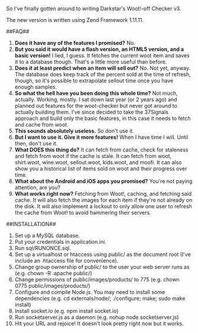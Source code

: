So I've finally gotten around to writing Darkstar's Woot!-off Checker v3.

The new version is written using Zend Framework 1.11.11.

##FAQ##
1. **Does it have any of the features I promised?**
    No.
2. **But you said it would have a flash version, an HTML5 version, and a basic version!**
    I lied, I guess.  It fetches the current woot item and saves it to a database though.  That's a little more useful than before.
3. **Does it at least predict when an item will sell out?**
    No.  Not yet, anyway.  The database does keep track of the percent sold at the time of refresh, though, so it's possible to extrapolate sellout time  once you have enough samples.
4. **So what the hell have you been doing this whole time?**
    Not much, actually.  Working, mostly.  I sat down last year (or 2 years ago) and planned out features for the woot-checker but never got around to actually building them.  I've since decided to take the 37Signals approach and build only the basic features, in this case it needs to fetch and cache from woot.
5. **This sounds absolutely useless.**
    So don't use it.
6. **But I want to use it.  Give it more features!**
    When I have time I will.  Until then, don't use it.
7. **What DOES this thing do?**
    It can fetch from cache, check for staleness and fetch from woot if the cache is stale.  It can fetch from woot, shirt.woot, wine.woot, sellout.woot, kids.woot, and moofi.  It can also show you a historical list of items sold on woot and their progress over time.
8. **What about the Android and iOS apps you promised?**
    You're not paying attention, are you?
9. **What works right now?**
    Fetching from Woot!, caching, and fetching said cache.  It will also fetch the images for each item if they're not already on the disk.  It will also implement a lockout to only allow one user to refresh the cache from Woot! to avoid hammering their servers.

##INSTALLATION##
1. Set up a MySQL database.
2. Put your credentials in application.ini.
3. Run sql/RUNONCE.sql.
4. Set up a virtualhost or htaccess using public/ as the document root (I've include an .htaccess file for convenience).
5. Change group ownership of public/ to the user your web server runs as (e.g. chown -R :apache public/)
6. Change permissions of public/images/products/ to 775 (e.g. chown 0775 public/images/products/)
7. Configure and compile Node.js. You may need to install some dependencies (e.g. cd externals/node/; ./configure; make; sudo make install)
8. Install socket.io (e.g. npm install socket.io)
9. Run socketserver.js as a daemon  (e.g. nohup node socketserver.js)
10. Hit your URL and rejoice!  It doesn't look pretty right now but it works.
